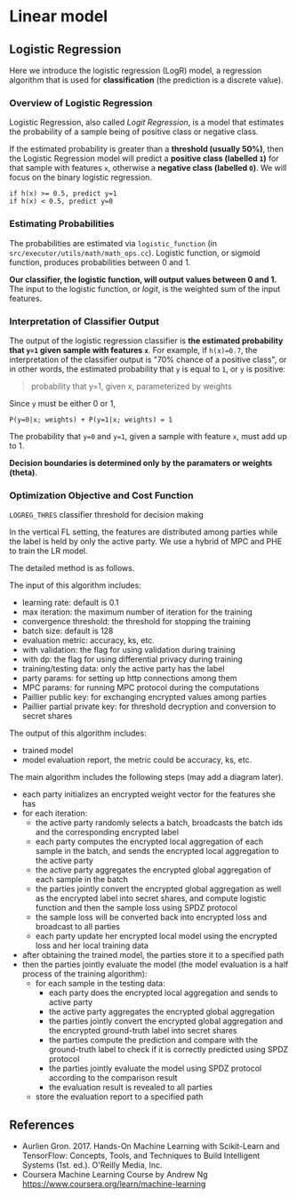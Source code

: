 # Linear model

## Logistic Regression

Here we introduce the logistic regression (LogR) model, a regression algorithm that is used for **classification** (the prediction is a discrete value).

### Overview of Logistic Regression

Logistic Regression, also called _Logit Regression_, is a model that estimates the probability of a sample being of positive class or negative class.

If the estimated probability is greater than a **threshold (usually 50%)**, then the Logistic Regression model will predict a **positive class (labelled `1`)** for that sample with features `x`, otherwise a **negative class (labelled `0`)**. We will focus on the binary logistic regression.

```
if h(x) >= 0.5, predict y=1
if h(x) < 0.5, predict y=0
```

### Estimating Probabilities

The probabilities are estimated via `logistic_function` (in `src/executor/utils/math/math_ops.cc`). Logistic function, or sigmoid function, produces probabilities between 0 and 1.

**Our classifier, the logistic function, will output values between 0 and 1.** The input to the logistic function, or _logit_, is the weighted sum of the input features.


### Interpretation of Classifier Output

The output of the logistic regression classifier is **the estimated probability that `y=1` given sample with features `x`**. For example, if `h(x)=0.7`, the interpretation of the classifier output is "70% chance of a positive class", or in other words, the estimated probability that `y` is equal to `1`, or `y` is positive:

>probability that y=1, given x, parameterized by weights

Since `y` must be either 0 or 1,
```
P(y=0|x; weights) + P(y=1|x; weights) = 1
```
The probability that `y=0` and `y=1`, given a sample with feature `x`, must add up to 1.

**Decision boundaries is determined only by the paramaters or weights (theta)**.

### Optimization Objective and Cost Function


`LOGREG_THRES` classifier threshold for decision making


In the vertical FL setting, the features are distributed among parties
while the label is held by only the active party. We use a hybrid of MPC and PHE 
to train the LR model.
         
The detailed method is as follows.

The input of this algorithm includes:
 * learning rate: default is 0.1
 * max iteration: the maximum number of iteration for the training
 * convergence threshold: the threshold for stopping the training
 * batch size: default is 128
 * evaluation metric: accuracy, ks, etc.
 * with validation: the flag for using validation during training
 * with dp: the flag for using differential privacy during training
 * training/testing data: only the active party has the label
 * party params: for setting up http connections among them
 * MPC params: for running MPC protocol during the computations
 * Paillier public key: for exchanging encrypted values among parties
 * Paillier partial private key: for threshold decryption and conversion to secret
 shares
 
The output of this algorithm includes:
 * trained model
 * model evaluation report, the metric could be accuracy, ks, etc.

The main algorithm includes the following steps (may add a diagram later).
 * each party initializes an encrypted weight vector for the features she has
 * for each iteration:
    * the active party randomly selects a batch, broadcasts the batch ids and the
    corresponding encrypted label
    * each party computes the encrypted local aggregation of each sample in the 
    batch, and sends the encrypted local aggregation to the active party
    * the active party aggregates the encrypted global aggregation of each sample 
    in the batch
    * the parties jointly convert the encrypted global aggregation as well as
    the encrypted label into secret shares, and compute logistic function and then
    the sample loss using SPDZ protocol
    * the sample loss will be converted back into encrypted loss and broadcast to
    all parties
    * each party update her encrypted local model using the encrypted loss and her
    local training data 
 * after obtaining the trained model, the parties store it to a specified path
 * then the parties jointly evaluate the model (the model evaluation is a half 
 process of the training algorithm):
    * for each sample in the testing data:
        * each party does the encrypted local aggregation and sends to active party
        * the active party aggregates the encrypted global aggregation
        * the parties jointly convert the encrypted global aggregation and the 
        encrypted ground-truth label into secret shares 
        * the parties compute the prediction and compare with the ground-truth label
        to check if it is correctly predicted using SPDZ protocol
        * the parties jointly evaluate the model using SPDZ protocol according to 
        the comparison result 
        * the evaluation result is revealed to all parties
    * store the evaluation report to a specified path


## References

- Aurlien Gron. 2017. Hands-On Machine Learning with Scikit-Learn and TensorFlow: Concepts, Tools, and Techniques to Build Intelligent Systems (1st. ed.). O'Reilly Media, Inc.
- Coursera Machine Learning Course by Andrew Ng https://www.coursera.org/learn/machine-learning
